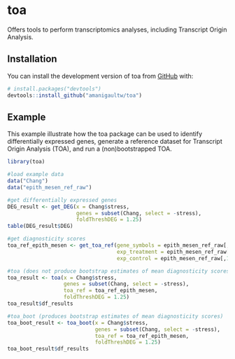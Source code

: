 
<!-- README.md is generated from README.Rmd. Please edit that file -->

# toa

<!-- badges: start -->
<!-- badges: end -->

Offers tools to perform transcriptomics analyses, including Transcript Origin Analysis.

## Installation

You can install the development version of toa from
[GitHub](https://github.com/) with:

``` r
# install.packages("devtools")
devtools::install_github("amanigaultw/toa")
```

## Example

This example illustrate how the toa package can be used to identify differentially expressed genes, generate a reference dataset for Transcript Origin Analysis (TOA), and run a (non)bootstrapped TOA.

``` r
library(toa)

#load example data
data("Chang")
data("epith_mesen_ref_raw")

#get differentially expressed genes
DEG_result <- get_DEG(x = Chang$stress, 
                      genes = subset(Chang, select = -stress), 
                      foldThreshDEG = 1.25)
table(DEG_result$DEG)

#get diagnosticity scores
toa_ref_epith_mesen <- get_toa_ref(gene_symbols = epith_mesen_ref_raw[,1],
                                   exp_treatment = epith_mesen_ref_raw[,2:11],
                                   exp_control = epith_mesen_ref_raw[,12:21])

#toa (does not produce bootstrap estimates of mean diagnosticity scores)
toa_result <- toa(x = Chang$stress, 
                  genes = subset(Chang, select = -stress), 
                  toa_ref = toa_ref_epith_mesen, 
                  foldThreshDEG = 1.25)
toa_result$df_results

#toa_boot (produces bootstrap estimates of mean diagnosticity scores)
toa_boot_result <- toa_boot(x = Chang$stress, 
                            genes = subset(Chang, select = -stress), 
                            toa_ref = toa_ref_epith_mesen, 
                            foldThreshDEG = 1.25)
toa_boot_result$df_results
```
